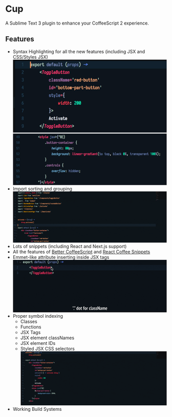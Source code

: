 # Cup

A Sublime Text 3 plugin to enhance your CoffeeScript 2 experience.

## Features

- Syntax Highlighting for all the new features (including JSX and CSS/Styles JSX)
![Highlight JSX](Screenshots/highlighting-jsx.jpg)
![Highlight CSS](Screenshots/highlighting-css.jpg)
- Import sorting and grouping
![Import sorting](Screenshots/sort.gif)
- Lots of snippets (including React and Next.js support)
- All the features of [Better CoffeeScript](https://github.com/aponxi/sublime-better-coffeescript) and [React Coffee Snippets](https://github.com/monstersintokyo/react-coffee-sublime-snippets)
- Emmet-like attribute inserting inside JSX tags
![Emmet attributes](Screenshots/emmet-attrs.gif)
- Proper symbol indexing
    - Classes
    - Functions
    - JSX Tags
    - JSX element classNames
    - JSX element IDs
    - Styled JSX CSS selectors
![Symbols](Screenshots/symbols.gif)
- Working Build Systems
